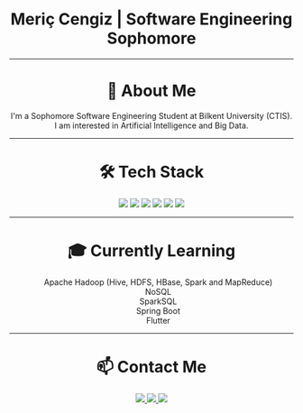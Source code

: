 <h1 align="center"> Meriç Cengiz | Software Engineering Sophomore </h1>

---

<h1 align="center">📌 About Me</h1>
<p align="center">I'm a Sophomore Software Engineering Student at Bilkent University (CTIS). I am interested in Artificial Intelligence and Big Data.</p>

---

<h1 align="center">🛠 Tech Stack</h1>
<p align="center">
  <img src="https://img.shields.io/badge/Node.js-339933?style=for-the-badge&logo=node.js&logoColor=white"/>
  <img src="https://img.shields.io/badge/JavaScript-F7DF1E?style=for-the-badge&logo=javascript&logoColor=black"/>
  <img src="https://img.shields.io/badge/HTML5-E34F26?style=for-the-badge&logo=html5&logoColor=white"/>
  <img src="https://img.shields.io/badge/CSS3-1572B6?style=for-the-badge&logo=css3&logoColor=white"/>
  <img src="https://img.shields.io/badge/Kotlin-7F52FF?style=for-the-badge&logo=kotlin&logoColor=white"/>
  <img src="https://img.shields.io/badge/PHP-777BB4?style=for-the-badge&logo=php&logoColor=white"/>
</p>

---

<h1 align="center">🎓 Currently Learning</h1>
<ul style="list-style: none;" align="center">
  <li>Apache Hadoop (Hive, HDFS, HBase, Spark and MapReduce)</li>
  <li>NoSQL</li>
  <li>SparkSQL</li>
  <li>Spring Boot</li>
  <li>Flutter</li>
</ul>

---

<h1 align="center">📫 Contact Me</h1>
<p align="center">
  <a href="https://www.linkedin.com/public-profile/settings?lipi=urn%3Ali%3Apage%3Ad_flagship3_profile_self_edit_contact-info%3BwAM2XmbQQgOEOvLHdhrNvA%3D%3D" target="_blank">
    <img src="https://img.shields.io/badge/LinkedIn-0A66C2?style=for-the-badge&logo=linkedin&logoColor=white"/>
  </a>
  <a href="mailto:meric.cengiz@ug.bilkent.edu.tr">
    <img src="https://img.shields.io/badge/Gmail-D14836?style=for-the-badge&logo=gmail&logoColor=white"/>
  </a>
  <a href="http://github.com/w3rix">
    <img src="https://img.shields.io/badge/GitHub-181717?style=for-the-badge&logo=github&logoColor=white"/>
  </a>
</p>
